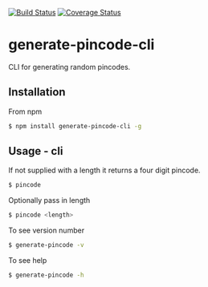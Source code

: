 [![Build Status](https://travis-ci.org/zrrrzzt/generate-pincode-cli.svg?branch=master)](https://travis-ci.org/zrrrzzt/generate-pincode-cli)
[![Coverage Status](https://coveralls.io/repos/zrrrzzt/generate-pincode-cli/badge.svg?branch=master&service=github)](https://coveralls.io/github/zrrrzzt/generate-pincode-cli?branch=master)
# generate-pincode-cli

CLI for generating random pincodes.

## Installation

From npm

```sh
$ npm install generate-pincode-cli -g
```

## Usage - cli

If not supplied with a length it returns a four digit pincode.

```sh
$ pincode
```

Optionally pass in length

```sh
$ pincode <length>
```

To see version number

```sh
$ generate-pincode -v
```

To see help

```sh
$ generate-pincode -h
```
